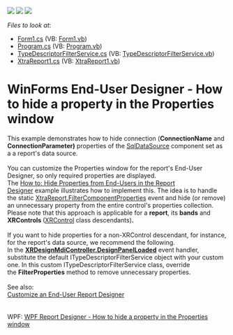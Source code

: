 <!-- default badges list -->
![](https://img.shields.io/endpoint?url=https://codecentral.devexpress.com/api/v1/VersionRange/128604952/14.2.5%2B)
[![](https://img.shields.io/badge/Open_in_DevExpress_Support_Center-FF7200?style=flat-square&logo=DevExpress&logoColor=white)](https://supportcenter.devexpress.com/ticket/details/T211487)
[![](https://img.shields.io/badge/📖_How_to_use_DevExpress_Examples-e9f6fc?style=flat-square)](https://docs.devexpress.com/GeneralInformation/403183)
<!-- default badges end -->
<!-- default file list -->
*Files to look at*:

* [Form1.cs](./CS/WindowsFormsApplication1/Form1.cs) (VB: [Form1.vb](./VB/WindowsFormsApplication1/Form1.vb))
* [Program.cs](./CS/WindowsFormsApplication1/Program.cs) (VB: [Program.vb](./VB/WindowsFormsApplication1/Program.vb))
* [TypeDescriptorFilterService.cs](./CS/WindowsFormsApplication1/TypeDescriptorFilterService.cs) (VB: [TypeDescriptorFilterService.vb](./VB/WindowsFormsApplication1/TypeDescriptorFilterService.vb))
* [XtraReport1.cs](./CS/WindowsFormsApplication1/XtraReport1.cs) (VB: [XtraReport1.vb](./VB/WindowsFormsApplication1/XtraReport1.vb))
<!-- default file list end -->
# WinForms End-User Designer - How to hide a property in the Properties window


This example demonstrates how to hide connection (<strong>ConnectionName</strong> and <strong>ConnectionParameter)</strong> properties of the <a href="https://documentation.devexpress.com/#CoreLibraries/clsDevExpressDataAccessSqlSqlDataSourcetopic">SqlDataSource</a> component set as a a report's data source.<br /><br />You can customize the Properties window for the report's End-User Designer, so only required properties are displayed.<br /> The <a href="https://documentation.devexpress.com/#XtraReports/CustomDocument2539">How to: Hide Properties from End-Users in the Report Designer</a> example illustrates how to implement this. The idea is to handle the static <a href="https://documentation.devexpress.com/XtraReports/DevExpressXtraReportsUIXtraReport_FilterComponentPropertiestopic.aspx">XtraReport.FilterComponentProperties</a> event and hide (or remove) an unnecessary property from the entire control's properties collection.<br />Please note that this approach is applicable for a <strong>report</strong>, its <strong>bands</strong> and <strong>XRControls </strong>(<a href="https://documentation.devexpress.com/XtraReports/clsDevExpressXtraReportsUIXRControltopic.aspx">XRControl</a> class descendants)<strong>.</strong><br /><br />If you want to hide properties for a non-XRControl descendant, for instance, for the report's data source, we recommend the following. <br />In the <strong><a href="https://documentation.devexpress.com/#XtraReports/DevExpressXtraReportsUserDesignerXRDesignMdiController_DesignPanelLoadedtopic">XRDesignMdiController.DesignPanelLoaded</a></strong> event handler, substitute the default ITypeDescriptorFilterService object with your custom one. In this custom ITypeDescriptorFilterService class, override the <strong>FilterProperties</strong> method to remove unnecessary properties.<br /><br />See also:<br /><a href="https://documentation.devexpress.com/#XtraReports/CustomDocument2552">Customize an End-User Report Designer</a><br /><br /><br />WPF: <a href="https://www.devexpress.com/Support/Center/p/T285448">WPF Report Designer - How to hide a property in the Properties window</a>

<br/>


